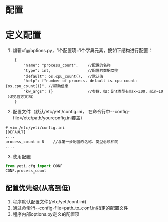 # 配置

# 定义配置
1. 编辑cfg/options.py，1个配置项=1个字典元素，按如下结构进行配置：
```
    {
        "name": "process_count",    //配置的名称 
        "type": int,                //配置的数据类型
        "default": os.cpu_count(),  //默认值
        "help": f"number of process. default is cpu count: {os.cpu_count()}", //帮助信息
        "kw_args": {}               //参数，如：int类型有max=100, min=10（详见官方文档）
    }
```
2. 配置文件（默认/etc/yeti/config.ini， 在命令行中--config-file=/etc/path/yourconfig.ini覆盖）
```
# vim /etc/yeti/config.ini
[DEFAULT]
....
process_count = 8    //与第一步配置的名称、类型必须相同
....
```
3. 使用配置
```python
from yeti.cfg import CONF
CONF.process_count
```

## 配置优先级(从高到低)
1. 程序默认配置文件(/etc/yeti/conf.ini)
2. 通过命令行--config-file=path_to_conf.ini指定的配置文件
3. 程序内部options.py定义的配置项